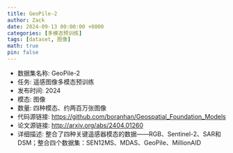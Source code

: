 ```yaml
---
title: GeoPile-2
author: Zack
date: 2024-09-13 00:00:00 +0800
categories: [多模态预训练]
tags: [dataset, 图像]
math: true
pin: false
---
```

- 数据集名称: GeoPile-2
- 任务: 遥感图像多模态预训练
- 发布时间: 2024
- 模态: 图像
- 数量: 四种模态、约两百万张图像
- 代码源链接: https://github.com/boranhan/Geospatial_Foundation_Models
- 论文源链接: http://arxiv.org/abs/2404.01260
- 详细描述: 整合了四种关键遥感器模态的数据——RGB、Sentinel-2、SAR和DSM；整合四个数据集：SEN12MS、MDAS、GeoPile、MillionAID
